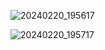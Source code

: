 ![20240220_195617](https://github.com/junhosong0/MySQL/assets/117610783/399b5c39-4af3-46c8-be0c-f9d9d90c952e)

![20240220_195717](https://github.com/junhosong0/MySQL/assets/117610783/0e38ee44-66d2-44b7-aaad-df9967b8cf7e)
